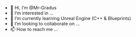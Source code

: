 - 👋 Hi, I’m @Mr-Gradus
- 👀 I’m interested in ...
- 🌱 I’m currently learning Unreal Engine (C++ & Blueprints)
- 💞️ I’m looking to collaborate on ...
- 📫 How to reach me ...

<!---
Mr-Gradus/Mr-Gradus is a ✨ special ✨ repository because its `README.md` (this file) appears on your GitHub profile.
You can click the Preview link to take a look at your changes.
--->
